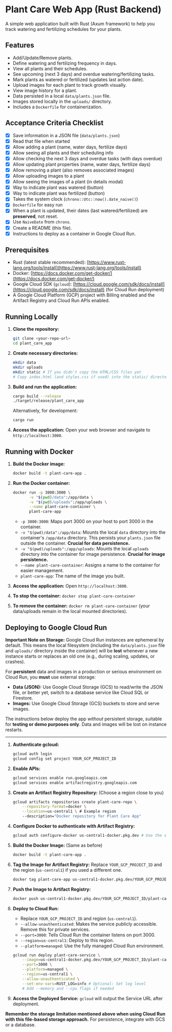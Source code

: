 # Plant Care Web App (Rust Backend)

A simple web application built with Rust (Axum framework) to help you track watering and fertilizing schedules for your plants.

## Features

-   Add/Update/Remove plants.
-   Define watering and fertilizing frequency in days.
-   View all plants and their schedules.
-   See upcoming (next 3 days) and overdue watering/fertilizing tasks.
-   Mark plants as watered or fertilized (updates last action date).
-   Upload images for each plant to track growth visually.
-   View image history for a plant.
-   Data persisted in a local `data/plants.json` file.
-   Images stored locally in the `uploads/` directory.
-   Includes a `Dockerfile` for containerization.

## Acceptance Criteria Checklist

-   [x] Save information in a JSON file (`data/plants.json`)
-   [x] Read that file when started
-   [x] Allow adding a plant (name, water days, fertilize days)
-   [x] Allow seeing all plants and their scheduling info
-   [x] Allow checking the next 3 days and overdue tasks (with days overdue)
-   [x] Allow updating plant properties (name, water days, fertilize days)
-   [x] Allow removing a plant (also removes associated images)
-   [x] Allow uploading images to a plant
-   [x] Allow seeing the images of a plant (in details modal)
-   [x] Way to indicate plant was watered (button)
-   [x] Way to indicate plant was fertilized (button)
-   [x] Takes the system clock (`chrono::Utc::now().date_naive()`)
-   [x] `Dockerfile` for easy run
-   [x] When a plant is updated, their dates (last watered/fertilized) are **preserved**, not reset.
-   [x] Use `NaiveDate` from `chrono`.
-   [x] Create a README (this file).
-   [x] Instructions to deploy as a container in Google Cloud Run.

## Prerequisites

-   Rust (latest stable recommended): [https://www.rust-lang.org/tools/install](https://www.rust-lang.org/tools/install)
-   Docker: [https://docs.docker.com/get-docker/](https://docs.docker.com/get-docker/)
-   Google Cloud SDK (`gcloud`): [https://cloud.google.com/sdk/docs/install](https://cloud.google.com/sdk/docs/install) (for Cloud Run deployment)
-   A Google Cloud Platform (GCP) project with Billing enabled and the Artifact Registry and Cloud Run APIs enabled.

## Running Locally

1.  **Clone the repository:**
    ```bash
    git clone <your-repo-url>
    cd plant_care_app
    ```
2.  **Create necessary directories:**
    ```bash
    mkdir data
    mkdir uploads
    mkdir static # If you didn't copy the HTML/CSS files yet
    # Copy index.html (and styles.css if used) into the static/ directory
    ```
3.  **Build and run the application:**
    ```bash
    cargo build --release
    ./target/release/plant_care_app
    ```
    Alternatively, for development:
    ```bash
    cargo run
    ```
4.  **Access the application:** Open your web browser and navigate to `http://localhost:3000`.

## Running with Docker

1.  **Build the Docker image:**
    ```bash
    docker build -t plant-care-app .
    ```
2.  **Run the Docker container:**
    ```bash
    docker run -p 3000:3000 \
           -v "$(pwd)/data":/app/data \
           -v "$(pwd)/uploads":/app/uploads \
           --name plant-care-container \
           plant-care-app
    ```
    *   `-p 3000:3000`: Maps port 3000 on your host to port 3000 in the container.
    *   `-v "$(pwd)/data":/app/data`: Mounts the local `data` directory into the container's `/app/data` directory. This persists your `plants.json` file outside the container. **Crucial for data persistence.**
    *   `-v "$(pwd)/uploads":/app/uploads`: Mounts the local `uploads` directory into the container for image persistence. **Crucial for image persistence.**
    *   `--name plant-care-container`: Assigns a name to the container for easier management.
    *   `plant-care-app`: The name of the image you built.

3.  **Access the application:** Open `http://localhost:3000`.

4.  **To stop the container:** `docker stop plant-care-container`
5.  **To remove the container:** `docker rm plant-care-container` (your data/uploads remain in the local mounted directories).

## Deploying to Google Cloud Run

**Important Note on Storage:** Google Cloud Run instances are ephemeral by default. This means the local filesystem (including the `data/plants.json` file and `uploads/` directory inside the container) will be **lost** whenever a new instance starts or replaces an old one (e.g., during scaling, updates, or crashes).

For **persistent** data and images in a production or serious environment on Cloud Run, you **must** use external storage:
*   **Data (JSON):** Use Google Cloud Storage (GCS) to read/write the JSON file, or better yet, switch to a database service like Cloud SQL or Firestore.
*   **Images:** Use Google Cloud Storage (GCS) buckets to store and serve images.

The instructions below deploy the app *without* persistent storage, suitable for **testing or demo purposes only**. Data and images will be lost on instance restarts.

---

1.  **Authenticate gcloud:**
    ```bash
    gcloud auth login
    gcloud config set project YOUR_GCP_PROJECT_ID
    ```

2.  **Enable APIs:**
    ```bash
    gcloud services enable run.googleapis.com
    gcloud services enable artifactregistry.googleapis.com
    ```

3.  **Create an Artifact Registry Repository:** (Choose a region close to you)
    ```bash
    gcloud artifacts repositories create plant-care-repo \
        --repository-format=docker \
        --location=us-central1 \ # Example region
        --description="Docker repository for Plant Care App"
    ```

4.  **Configure Docker to authenticate with Artifact Registry:**
    ```bash
    gcloud auth configure-docker us-central1-docker.pkg.dev # Use the same region
    ```

5.  **Build the Docker Image:** (Same as before)
    ```bash
    docker build -t plant-care-app .
    ```

6.  **Tag the Image for Artifact Registry:**
    Replace `YOUR_GCP_PROJECT_ID` and the region (`us-central1`) if you used a different one.
    ```bash
    docker tag plant-care-app us-central1-docker.pkg.dev/YOUR_GCP_PROJECT_ID/plant-care-repo/plant-care-app:latest
    ```

7.  **Push the Image to Artifact Registry:**
    ```bash
    docker push us-central1-docker.pkg.dev/YOUR_GCP_PROJECT_ID/plant-care-repo/plant-care-app:latest
    ```

8.  **Deploy to Cloud Run:**
    *   Replace `YOUR_GCP_PROJECT_ID` and region (`us-central1`).
    *   `--allow-unauthenticated`: Makes the service publicly accessible. Remove this for private services.
    *   `--port=3000`: Tells Cloud Run the container listens on port 3000.
    *   `--region=us-central1`: Deploy to this region.
    *   `--platform=managed`: Use the fully managed Cloud Run environment.

    ```bash
    gcloud run deploy plant-care-service \
        --image=us-central1-docker.pkg.dev/YOUR_GCP_PROJECT_ID/plant-care-repo/plant-care-app:latest \
        --port=3000 \
        --platform=managed \
        --region=us-central1 \
        --allow-unauthenticated \
        --set-env-vars=RUST_LOG=info # Optional: Set log level
        # Add --memory and --cpu flags if needed
    ```

9.  **Access the Deployed Service:** `gcloud` will output the Service URL after deployment.

**Remember the storage limitation mentioned above when using Cloud Run with this file-based storage approach.** For persistence, integrate with GCS or a database.